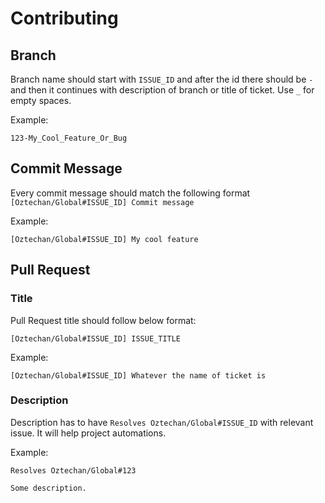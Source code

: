 # Contributing

## Branch

Branch name should start with `ISSUE_ID` and after the id there should be `-` and then it continues with description of branch or title of ticket. Use `_` for empty spaces.

Example:

```
123-My_Cool_Feature_Or_Bug
```

## Commit Message

Every commit message should match the following format `[Oztechan/Global#ISSUE_ID] Commit message`

Example:

```
[Oztechan/Global#ISSUE_ID] My cool feature
```

## Pull Request

### Title

Pull Request title should follow below format:

```
[Oztechan/Global#ISSUE_ID] ISSUE_TITLE
```

Example:

```
[Oztechan/Global#ISSUE_ID] Whatever the name of ticket is
```

### Description

Description has to have `Resolves Oztechan/Global#ISSUE_ID` with relevant issue. It will help project automations.

Example:

```
Resolves Oztechan/Global#123

Some description.
```
